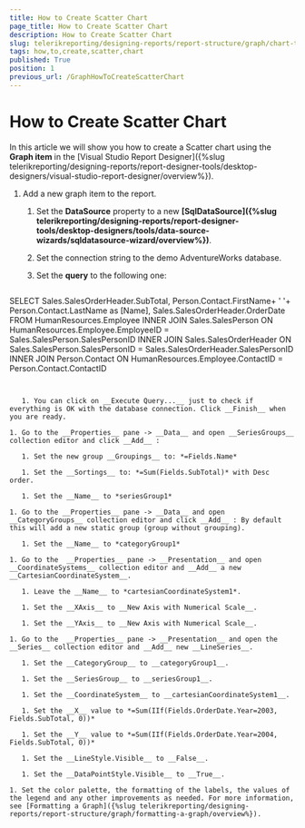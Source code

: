 ```yaml
---
title: How to Create Scatter Chart
page_title: How to Create Scatter Chart 
description: How to Create Scatter Chart
slug: telerikreporting/designing-reports/report-structure/graph/chart-types/scatter-charts/how-to-create-scatter-chart
tags: how,to,create,scatter,chart
published: True
position: 1
previous_url: /GraphHowToCreateScatterChart
---
```


# How to Create Scatter Chart

In this article we will show you how to create a Scatter chart using the __Graph item__ in the [Visual Studio Report Designer]({%slug telerikreporting/designing-reports/report-designer-tools/desktop-designers/visual-studio-report-designer/overview%}). 

1. Add a new graph item to the report.

   1. Set the __DataSource__ property to a new __[SqlDataSource]({%slug telerikreporting/designing-reports/report-designer-tools/desktop-designers/tools/data-source-wizards/sqldatasource-wizard/overview%})__. 

   1. Set the connection string to the demo AdventureWorks database.

   1. Set the __query__ to the following one:

    
      ````sql
SELECT Sales.SalesOrderHeader.SubTotal, Person.Contact.FirstName+ ' '+ Person.Contact.LastName as [Name],
Sales.SalesOrderHeader.OrderDate
FROM  HumanResources.Employee
INNER JOIN Sales.SalesPerson ON HumanResources.Employee.EmployeeID = Sales.SalesPerson.SalesPersonID
INNER JOIN Sales.SalesOrderHeader ON Sales.SalesPerson.SalesPersonID = Sales.SalesOrderHeader.SalesPersonID
INNER JOIN Person.Contact ON HumanResources.Employee.ContactID = Person.Contact.ContactID
````


   1. You can click on __Execute Query...__ just to check if everything is OK with the database connection. Click __Finish__ when you are ready. 

1. Go to the __Properties__ pane -> __Data__ and open __SeriesGroups__ collection editor and click __Add__ : 

   1. Set the new group __Groupings__ to: *=Fields.Name* 

   1. Set the __Sortings__ to: *=Sum(Fields.SubTotal)* with Desc order. 

   1. Set the __Name__ to *seriesGroup1* 

1. Go to the __Properties__ pane -> __Data__ and open __CategoryGroups__ collection editor and click __Add__ : By default this will add a new static group (group without grouping).

   1. Set the __Name__ to *categoryGroup1* 

1. Go to the  __Properties__ pane -> __Presentation__ and open __CoordinateSystems__ collection editor and __Add__ a new __CartesianCoordinateSystem__. 

   1. Leave the __Name__ to *cartesianCoordinateSystem1*. 

   1. Set the __XAxis__ to __New Axis with Numerical Scale__. 

   1. Set the __YAxis__ to __New Axis with Numerical Scale__. 

1. Go to the  __Properties__ pane -> __Presentation__ and open the __Series__ collection editor and __Add__ new __LineSeries__. 

   1. Set the __CategoryGroup__ to __categoryGroup1__. 

   1. Set the __SeriesGroup__ to __seriesGroup1__. 

   1. Set the __CoordinateSystem__ to __cartesianCoordinateSystem1__. 

   1. Set the __X__ value to *=Sum(IIf(Fields.OrderDate.Year=2003, Fields.SubTotal, 0))* 

   1. Set the __Y__ value to *=Sum(IIf(Fields.OrderDate.Year=2004, Fields.SubTotal, 0))* 

   1. Set the __LineStyle.Visible__ to __False__. 

   1. Set the __DataPointStyle.Visible__ to __True__. 

1. Set the color palette, the formatting of the labels, the values of the legend and any other improvements as needed. For more information, see [Formatting a Graph]({%slug telerikreporting/designing-reports/report-structure/graph/formatting-a-graph/overview%}). 
